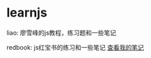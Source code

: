 # learnjs

liao: 廖雪峰的js教程，练习题和一些笔记

redbook: js红宝书的练习和一些笔记 [查看我的笔记](https://github.com/Si3ver/learnjs/tree/master/redbook)